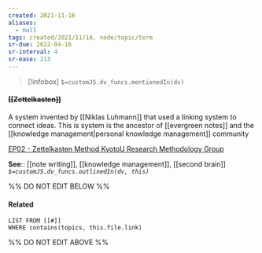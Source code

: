 ```yaml
---
created: 2021-11-16 
aliases:
  - null
tags: created/2021/11/16, node/topic/term
sr-due: 2022-04-16
sr-interval: 4
sr-ease: 213
---
```

> [!infobox]
`$=customJS.dv_funcs.mentionedIn(dv)`

#### <s class="topic-title">[[Zettelkasten]]</s>

A system invented by [[Niklas Luhmann]] that used a linking system to connect ideas. This is system is the ancestor of [[evergreen notes]] and the [[knowledge management|personal knowledge management]] community

[EP02 - Zettelkasten Method KyotoU Research Methodology Group](https://www.youtube.com/watch?v=mtvVjNgDHrg)

**See**:: [[note writing]], [[knowledge management]], [[second brain]]
*`$=customJS.dv_funcs.outlinedIn(dv, this)`*

%% DO NOT EDIT BELOW %%
#### Related 
```dataview
LIST FROM [[#]]
WHERE contains(topics, this.file.link)
```
%% DO NOT EDIT ABOVE %%
[^1]: [[Obsidian (software)]]

